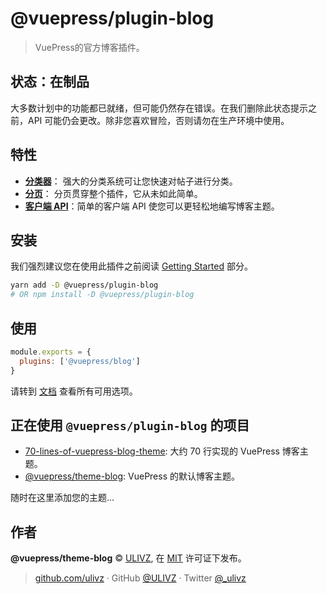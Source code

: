 # @vuepress/plugin-blog

> VuePress的官方博客插件。

## 状态：在制品

大多数计划中的功能都已就绪，但可能仍然存在错误。在我们删除此状态提示之前，API 可能仍会更改。除非您喜欢冒险，否则请勿在生产环境中使用。

## 特性

- [**分类器**](https://vuepress-plugin-blog.ulivz.com/zh/guide/getting-started.html#document-classifier)：
强大的分类系统可让您快速对帖子进行分类。
- [**分页**](https://vuepress-plugin-blog.ulivz.com/zh/guide/getting-started.html#pagination)：
分页贯穿整个插件，它从未如此简单。
- [**客户端 API**](https://vuepress-plugin-blog.ulivz.com/zh/client-api/)：简单的客户端 API 使您可以更轻松地编写博客主题。

## 安装

我们强烈建议您在使用此插件之前阅读 [Getting Started](https://vuepress-plugin-blog.ulivz.com/guide/getting-started.html) 部分。

```bash
yarn add -D @vuepress/plugin-blog
# OR npm install -D @vuepress/plugin-blog
```

## 使用

```javascript
module.exports = {
  plugins: ['@vuepress/blog']
}
```

请转到 [文档](https://vuepress-theme-blog.ulivz.com/zh/) 查看所有可用选项。

## 正在使用 `@vuepress/plugin-blog` 的项目

- [70-lines-of-vuepress-blog-theme](https://github.com/ulivz/70-lines-of-vuepress-blog-theme): 大约 70 行实现的 VuePress 博客主题。
- [@vuepress/theme-blog](https://github.com/ulivz/vuepress-theme-blog): VuePress 的默认博客主题。

随时在这里添加您的主题...

## 作者

**@vuepress/theme-blog** © [ULIVZ](https://github.com/ulivz), 在 [MIT](./LICENSE) 许可证下发布。<br>

> [github.com/ulivz](https://github.com/ulivz) · GitHub [@ULIVZ](https://github.com/ulivz) · Twitter [@_ulivz](https://twitter.com/_ulivz)
